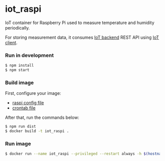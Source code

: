 # iot_raspi
IoT container for Raspberry Pi used to measure temperature and humidity periodically. 

For storing measurement data, it consumes [IoT backend](https://github.com/mmontes11/iot_backend) REST API using [IoT client](https://github.com/mmontes11/iot_client).

### Run in development

```bash
$ npm install 
$ npm start
```
### Build image
First, configure your image:
* [raspi config file](https://github.com/mmontes11/iot_raspi/blob/develop/src/config/raspi.js)
* [crontab file](https://github.com/mmontes11/iot_raspi/blob/develop/scripts/crontab)

After that, run the commands below:
```bash
$ npm run dist
$ docker build -t iot_raspi .
```
### Run image
```bash
$ docker run --name iot_raspi --privileged --restart always -h $(hostname) -d iot_raspi
```
